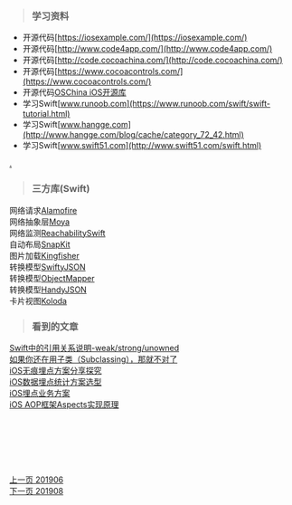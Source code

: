 > ### 学习资料

* 开源代码[https://iosexample.com/](https://iosexample.com/)
* 开源代码[http://www.code4app.com/](http://www.code4app.com/)
* 开源代码[http://code.cocoachina.com/](http://code.cocoachina.com/)
* 开源代码[https://www.cocoacontrols.com/](https://www.cocoacontrols.com/)
* 开源代码[OSChina iOS开源库](https://www.oschina.net/project/tag/364/ios-code)
* 学习Swift[www.runoob.com](https://www.runoob.com/swift/swift-tutorial.html) 
* 学习Swift[www.hangge.com](http://www.hangge.com/blog/cache/category_72_42.html)
* 学习Swift[www.swift51.com](http://www.swift51.com/swift.html)

[.](http://www.codingke.com/code/code_ios)

> ### 三方库(Swift)

网络请求[Alamofire](https://github.com/Alamofire/Alamofire)     
网络抽象层[Moya](https://github.com/Moya/Moya)     
网络监测[ReachabilitySwift](https://github.com/ashleymills/Reachability.swift)     
自动布局[SnapKit](https://github.com/SnapKit/SnapKit)     
图片加载[Kingfisher](https://github.com/onevcat/Kingfisher)     
转换模型[SwiftyJSON](https://github.com/SwiftyJSON/SwiftyJSON)    
转换模型[ObjectMapper](https://github.com/tristanhimmelman/ObjectMapper)    
转换模型[HandyJSON](https://github.com/alibaba/HandyJSON)    
卡片视图[Koloda](https://github.com/Yalantis/Koloda)
   
> ### 看到的文章

[Swift中的引用关系说明-weak/strong/unowned](https://www.jianshu.com/p/d61a0a2220f0)   
[如果你还在用子类（Subclassing），那就不对了](https://www.jianshu.com/p/80bd6633ec7c)    
[iOS无痕埋点方案分享探究](https://www.jianshu.com/p/b8a67c4acfb3)   
[iOS数据埋点统计方案选型](https://www.jianshu.com/p/c27e575f9c0d)   
[iOS埋点业务方案](https://www.jianshu.com/p/5ef8b6473677)     
[iOS AOP框架Aspects实现原理](https://www.jianshu.com/p/0d43db446c5b)     


<br>
<br>
<br>
<br>
<br>       
       

[上一页 201906](https://github.com/starainDou/DDYDayly/blob/master/2019/201906.md)     
[下一页 201908](https://github.com/starainDou/DDYDayly/blob/master/2019/201908.md)
